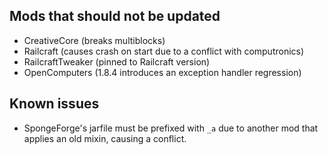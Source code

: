 ## Mods that should not be updated
- CreativeCore (breaks multiblocks)
- Railcraft (causes crash on start due to a conflict with computronics)
- RailcraftTweaker (pinned to Railcraft version)
- OpenComputers (1.8.4 introduces an exception handler regression)

## Known issues
- SpongeForge's jarfile must be prefixed with `_a` due to another mod that applies an old mixin, causing a conflict.
